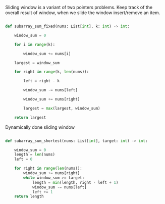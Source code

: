 Sliding window is a variant of two pointers problems. Keep track of the overall result of window, when we slide the window insert/remove an item.

```python

def subarray_sum_fixed(nums: List[int], k: int) -> int:

    window_sum = 0

    for i in range(k):

        window_sum += nums[i]

    largest = window_sum

    for right in range(k, len(nums)):

        left = right - k

        window_sum -= nums[left]

        window_sum += nums[right]

        largest = max(largest, window_sum)

    return largest

```

Dynamically done sliding window

```python

def subarray_sum_shortest(nums: List[int], target: int) -> int:

    window_sum = 0
    length = len(nums)
    left = 0

    for right in range(len(nums)):
        window_sum += nums[right]
        while window_sum >= target:
            length = min(length, right - left + 1)
            window_sum -= nums[left]
            left += 1
    return length
```
